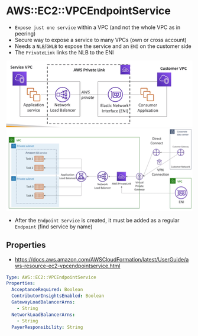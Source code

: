 # AWS::EC2::VPCEndpointService

- `Expose just one service` within a VPC (and not the whole VPC as in peering)
- Secure way to expose a service to many VPCs (own or cross account)
- Needs a `NLB`/`GWLB` to expose the service and an `ENI` on the customer side
- The `PrivateLink` links the NLB to the ENI

![PrivateLink](.images/privatelink.png)
![PrivateLink ECS](.images/privatelink-ecs.png)

- After the `Endpoint Service` is created, it must be added as a regular `Endpoint` (find service by name)

## Properties

- <https://docs.aws.amazon.com/AWSCloudFormation/latest/UserGuide/aws-resource-ec2-vpcendpointservice.html>

```yaml
Type: AWS::EC2::VPCEndpointService
Properties:
  AcceptanceRequired: Boolean
  ContributorInsightsEnabled: Boolean
  GatewayLoadBalancerArns:
    - String
  NetworkLoadBalancerArns:
    - String
  PayerResponsibility: String
```
